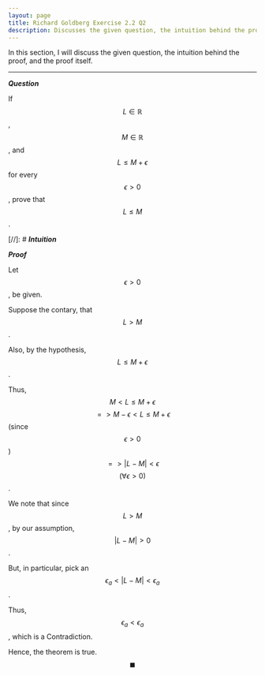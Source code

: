 ```yaml
---
layout: page
title: Richard Goldberg Exercise 2.2 Q2
description: Discusses the given question, the intuition behind the proof, and the proof itself
---
```


In this section, I will discuss the given question, the intuition behind the proof, and the
proof itself.

---

_**Question**_

If $$L \in \mathbb{R}$$, $$M \in \mathbb{R}$$, and $$L \leqslant M + \epsilon$$ for every
$$\epsilon > 0$$, prove that $$L \leqslant M$$.

[//]: # _**Intuition**_

_**Proof**_

Let $$\epsilon > 0$$, be given.

Suppose the contary, that $$L > M$$.

Also, by the hypothesis, $$L \leqslant M + \epsilon$$.

Thus, $$M < L \leqslant M + \epsilon$$ $$ => M - \epsilon < L \leqslant M + \epsilon$$
(since $$\epsilon > 0$$) $$ => \lvert L - M \rvert < \epsilon$$ $$(\forall \epsilon > 0)$$.

We note that since $$L > M$$, by our assumption, $$\lvert L - M \rvert > 0$$.

But, in particular, pick an $$\epsilon_a < \lvert L - M \rvert < \epsilon_a$$.

Thus, $$\epsilon_a < \epsilon_a$$, which is a Contradiction.

Hence, the theorem is true. $$\blacksquare$$
